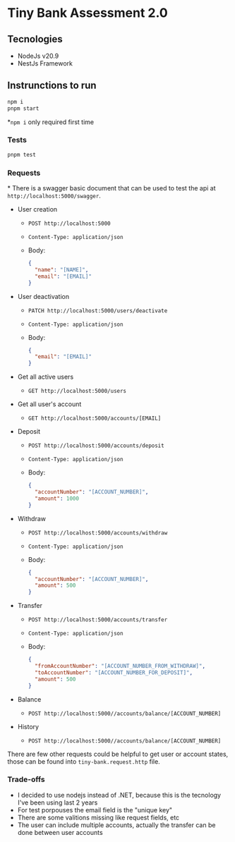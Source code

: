 # Tiny Bank Assessment 2.0

## Tecnologies

- NodeJs v20.9
- NestJs Framework

## Instrunctions to run

```sh
npm i
pnpm start
```

\*`npm i` only required first time

### Tests

```sh
pnpm test
```

### Requests

\* There is a swagger basic document that can be used to test the api at `http://localhost:5000/swagger`.

- User creation

  - `POST http://localhost:5000`
  - `Content-Type: application/json`

  - Body:
    ```json
    {
      "name": "[NAME]",
      "email": "[EMAIL]"
    }
    ```

- User deactivation

  - `PATCH http://localhost:5000/users/deactivate`
  - `Content-Type: application/json`

  - Body:
    ```json
    {
      "email": "[EMAIL]"
    }
    ```

- Get all active users

  - `GET http://localhost:5000/users`

- Get all user's account

  - `GET http://localhost:5000/accounts/[EMAIL]`

- Deposit

  - `POST http://localhost:5000/accounts/deposit`
  - `Content-Type: application/json`

  - Body:
    ```json
    {
      "accountNumber": "[ACCOUNT_NUMBER]",
      "amount": 1000
    }
    ```

- Withdraw

  - `POST http://localhost:5000/accounts/withdraw`
  - `Content-Type: application/json`

  - Body:
    ```json
    {
      "accountNumber": "[ACCOUNT_NUMBER]",
      "amount": 500
    }
    ```

- Transfer

  - `POST http://localhost:5000/accounts/transfer`
  - `Content-Type: application/json`

  - Body:
    ```json
    {
      "fromAccountNumber": "[ACCOUNT_NUMBER_FROM_WITHDRAW]",
      "toAccountNumber": "[ACCOUNT_NUMBER_FOR_DEPOSIT]",
      "amount": 500
    }
    ```

- Balance

  - `POST http://localhost:5000//accounts/balance/[ACCOUNT_NUMBER]`

- History
  - `POST http://localhost:5000//accounts/balance/[ACCOUNT_NUMBER]`

There are few other requests could be helpful to get user or account states, those can be found into `tiny-bank.request.http` file.

### Trade-offs

- I decided to use nodejs instead of .NET, because this is the tecnology I've been using last 2 years
- For test porpouses the email field is the "unique key"
- There are some valitions missing like request fields, etc
- The user can include multiple accounts, actually the transfer can be done between user accounts
